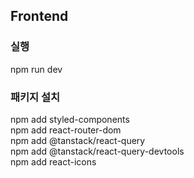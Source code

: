 ## Frontend 

### 실행
npm run dev

### 패키지 설치
npm add styled-components
<br>
npm add react-router-dom
<br>
npm add @tanstack/react-query
<br>
npm add @tanstack/react-query-devtools
<br>
npm add react-icons
